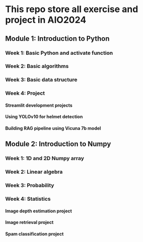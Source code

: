 # This repo store all exercise and project in AIO2024
## Module 1: Introduction to Python
### Week 1: Basic Python and activate function
### Week 2: Basic algorithms
### Week 3: Basic data structure
### Week 4: Project 
#### Streamlit development projects
#### Using YOLOv10 for helmet detection
#### Building RAG pipeline using Vicuna 7b model 

## Module 2: Introduction to Numpy
### Week 1: 1D and 2D Numpy array
### Week 2: Linear algebra
### Week 3: Probability
### Week 4: Statistics
#### Image depth estimation project
#### Image retrieval project
#### Spam classification project
